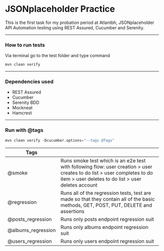 # JSONplaceholder Practice

This is the first task for my probation period at Atlantbh,
JSONplaceholder API Automation testing using REST Assured, Cucumber and Serenity.

---

### How to run tests

Via terminal go to the test folder and type command
```python
mvn clean verify
```
---

### Dependencies used

- REST Assured
- Cucumber
- Serenity BDD
- Mockneat
- Hamcrest

---
### Run with @tags

```python
mvn clean verify -Dcucumber.options="--tags @Tags"
```

Tags |  | 
--- | --- | 
@smoke | Runs smoke test which is an e2e test with following flow: user creation > user creates to do list > user completes to do item > user deletes to do list > user deletes account  |
@regression | Runs all of the regression tests, test are made so that they contain all of the basic methods, GET, POST, PUT, DELETE and assertions|
@posts_regression  | Runs only posts endpoint regression suit |
@albums_regression  | Runs only albums endpoint regression suit |
@users_regression  | Runs only users endpoint regression suit |


